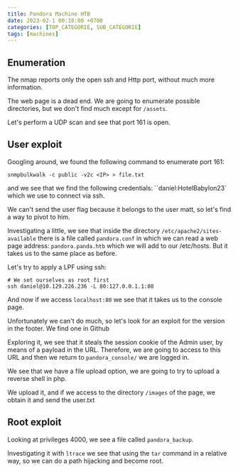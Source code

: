 ```yaml
---
title: Pandora Machine HTB
date: 2023-02-1 00:18:00 +0700
categories: [TOP_CATEGORIE, SUB_CATEGORIE]
tags: [machines]
---
```


## Enumeration

The nmap reports only the open ssh and Http port, without much more information.

The web page is a dead end. We are going to enumerate possible directories, but we don't find much except for `/assets`.

Let's perform a UDP scan and see that port 161 is open.
## User exploit

Googling around, we found the following command to enumerate port 161:

```shell
snmpbulkwalk -c public -v2c <IP> > file.txt
```
and we see that we find the following credentials:
``daniel:HotelBabylon23` which we use to connect via ssh. 

We can't send the user flag because it belongs to the user matt, so let's find a way to pivot to him. 

Investigating a little, we see that inside the directory `/etc/apache2/sites-available` there is a file called `pandora.conf` in which we can read a web page address: `pandora.panda.htb` which we will add to our /etc/hosts. But it takes us to the same place as before. 

Let's try to apply a LPF using ssh:
```shell
# We set ourselves as root first
ssh daniel@10.129.226.236 -L 80:127.0.0.1.1:80
```

And now if we access `localhost:80` we see that it takes us to the console page.

Unfortunately we can't do much, so let's look for an exploit for the version in the footer. We find one in Github

Exploring it, we see that it steals the session cookie of the Admin user, by means of a payload in the URL. Therefore, we are going to access to this URL and then we return to `pandora_console/` we are logged in.

We see that we have a file upload option, we are going to try to upload a reverse shell in php. 

We upload it, and if we access to the directory `/images` of the page, we obtain it and send the user.txt

## Root exploit

Looking at privileges 4000, we see a file called `pandora_backup`. 

Investigating it with `ltrace` we see that using the `tar` command in a relative way, so we can do a path hijacking and become root.
